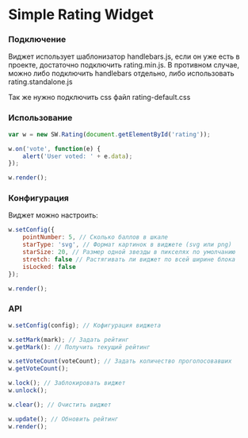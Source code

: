 Simple Rating Widget
===========

### Подключение

Виджет использует шаблонизатор handlebars.js, если он уже есть в проекте, достаточно подключить rating.min.js. В противном случае, можно либо подключить handlebars отдельно, либо использовать rating.standalone.js

Так же нужно подключить css файл rating-default.css

### Использование

```js
var w = new SW.Rating(document.getElementById('rating'));

w.on('vote', function(e) {
    alert('User voted: ' + e.data);
});

w.render();
```

### Конфигурация

Виджет можно настроить:
```js
w.setConfig({
    pointNumber: 5, // Сколько баллов в шкале
    starType: 'svg', // Формат картинок в виджете (svg или png)
    starSize: 20, // Размер одной звезды в пикселях по умолчанию
    stretch: false // Растягивать ли виджет по всей ширине блока
    isLocked: false
});

w.render();
```

### API
```js
w.setConfig(config); // Кофигурация виджета

w.setMark(mark); // Задать рейтинг
w.getMark(): // Получить текущий рейтинг

w.setVoteCount(voteCount); // Задать количество проголосовавших
w.getVoteCount();

w.lock(); // Заблокировать виджет
w.unlock();

w.clear(); // Очистить виджет

w.update(); // Обновить рейтинг
w.render();

```
